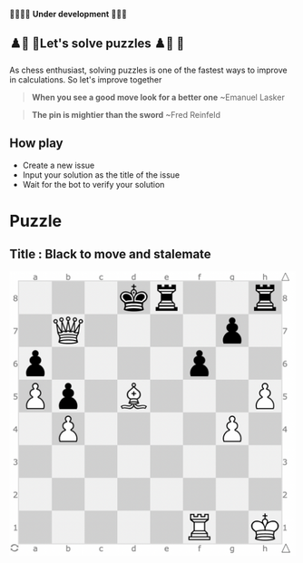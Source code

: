 🚧🚧🚧🚧 **Under development** 🚧🚧🚧
## ♟️🐴 👑Let's solve puzzles ♟️🐴 👑
As chess enthusiast, solving puzzles is one of the fastest ways to improve in calculations. 
So let's improve together 

  > **When you see a good move look for a better one** ~Emanuel Lasker

  > **The pin is mightier than the sword**  ~Fred Reinfeld
## How play
 - Create a new issue 
 - Input your solution as the title of the issue
 - Wait for the bot to verify your solution
# Puzzle
## Title : Black to move and stalemate 

![Current Puzzle](https://github.com/bradley-Amuj/bradley-Amuj/blob/main/defaultImage.png)
